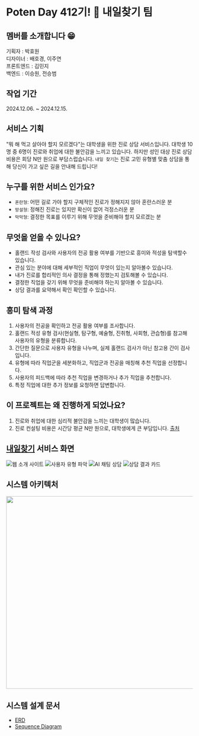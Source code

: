 # Poten Day 412기! 🐤 내일찾기 팀

## 멤버를 소개합니다 😁
기획자 : 박효원  
디자이너 : 배호경, 이주연  
프론트엔드 : 김민지  
백엔드 : 이승원, 전승범<br>

## 작업 기간
2024.12.06. ~ 2024.12.15.

## 서비스 기획
"뭐 해 먹고 살아야 할지 모르겠다"는 대학생을 위한 진로 상담 서비스입니다.
대학생 10명 중 6명이 진로와 취업에 대한 불안감을 느끼고 있습니다.
하지만 성인 대상 진로 상담 비용은 회당 N만 원으로 부담스럽습니다.
`내일 찾기`는 진로 고민 유형별 맞춤 상담을 통해 당신이 가고 싶은 길을 안내해 드립니다!

## 누구를 위한 서비스 인가요?
- `혼란형`: 어떤 길로 가야 할지 구체적인 진로가 정해지지 않아 혼란스러운 분
- `망설형`: 정해진 진로는 있지만 확신이 없어 걱정스러운 분
- `막막형`: 결정한 목표를 이루기 위해 무엇을 준비해야 할지 모르겠는 분

## 무엇을 얻을 수 있나요?
- 홀랜드 작성 검사와 사용자의 전공 활용 여부를 기반으로 흥미와 적성을 탐색할수 있습니다.
- 관심 있는 분야에 대해 세부적인 직업이 무엇이 있는지 알아볼수 있습니다.
- 내가 진로를 합리적인 의사 결정을 통해 정했는지 검토해볼 수 있습니다.
- 결정한 직업을 갖기 위해 무엇을 준비해야 하는지 알아볼 수 있습니다.
- 상담 결과를 요약해서 확인 확인할 수 있습니다.

## 흥미 탐색 과정
1. 사용자의 전공을 확인하고 전공 활용 여부를 조사합니다.
2. 홀랜드 적성 유형 검사(현실형, 탐구형, 예술형, 진취형, 사회형, 관습형)를 참고해 사용자의 유형을 분류합니다.  
3. 간단한 질문으로 사용자 유형을 나누며, 실제 홀랜드 검사가 아닌 참고용 간이 검사입니다. 
4. 유형에 따라 직업군을 세분화하고, 직업군과 전공을 매칭해 추천 직업을 선정합니다.
5. 사용자의 피드백에 따라 추천 직업을 변경하거나 추가 직업을 추천합니다.
6. 특정 직업에 대한 추가 정보를 요청하면 답변합니다.

## 이 프로젝트는 왜 진행하게 되었나요?
1. 진로와 취업에 대한 심리적 불안감을 느끼는 대학생이 많습니다.
2. 진로 컨설팅 비용은 시간당 평균 N만 원으로, 대학생에게 큰 부담입니다.
   [출처](http://www.gokmu.com/news/article.html?no=16304)


## [내일찾기](https://find-your-day.duckdns.org/home) 서비스 화면
![웹 소개 사이트](https://github.com/user-attachments/assets/2ef75f7f-945a-4077-a8f7-14ec8142092f)
![사용자 유형 파악](https://github.com/user-attachments/assets/e68cac24-7471-457c-9df8-59ad663b13c7)
![AI 채팅 상담](https://github.com/user-attachments/assets/0baa4a75-0124-4af2-b231-ef3e57aaf9af)
![상담 결과 카드](https://github.com/user-attachments/assets/99d66db0-0a39-4888-8254-61d8d6a37762)


## 시스템 아키텍처
<img src="https://github.com/user-attachments/assets/1f903a09-3cb9-49fe-8f87-42fd94792ba7" width="900" height="520"/>  


## 시스템 설계 문서
- [ERD](https://github.com/future-way/back/blob/main/docs/erd.md)  
- [Sequence Diagram](https://github.com/future-way/back/blob/main/docs/sequence.md)

